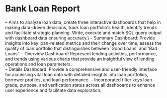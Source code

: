 # Bank Loan Report
– Aims to analyze loan data, create three interactive dashboards that help in making data-driven decisions, track loan 
portfolio's health, identify trends and facilitate strategic planning. Write, execute and match SQL query output with 
dashboard data ensuring accuracy.\ 
–  Summary Dashboard: Provide insights into key loan-related metrics and their change over time, assess the quality of loan 
portfolio that distinguishes between 'Good Loans' and 'Bad Loans'.
– Overview Dashboard: Represent lending activities, performance, and trends using various charts that provide
an insightful view of lending operations and loan parameters.  
– Details Dashboard: Provide a comprehensive and user-friendly interface for accessing vital loan data with detailed insights 
into loan portfolios, borrower profiles, and loan performance.
– Incorporated filter keys loan grade, purpose, and verification status across all dashboards to enhance user experience 
and facilitate data exploration. 
